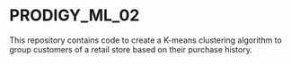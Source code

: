 # PRODIGY_ML_02
This repository contains code to create a K-means clustering algorithm to group customers of a retail store based on their purchase history.
